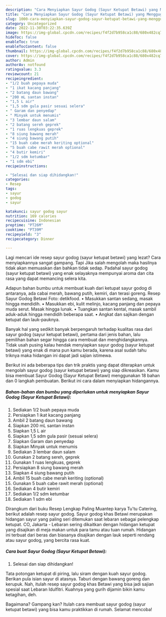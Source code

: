 ```yaml
---
description: "Cara Menyiapkan Sayur Godog (Sayur Ketupat Betawi) yang Menggugah Selera, Buat Buka Puasa}"
title: "Cara Menyiapkan Sayur Godog (Sayur Ketupat Betawi) yang Menggugah Selera, Buat Buka Puasa}"
slug: 1000-cara-menyiapkan-sayur-godog-sayur-ketupat-betawi-yang-menggugah-selera-buat-buka-puasa
category: Uncategorized
date: 2022-11-30T03:22:35.639Z
image: https://img-global.cpcdn.com/recipes/f4f2d7b958ca1c88/680x482cq70/sayur-godog-sayur-ketupat-betawi-foto-resep-utama.jpg
hideToc: false
enableToc: true
enableTocContent: false
thumbnail: https://img-global.cpcdn.com/recipes/f4f2d7b958ca1c88/680x482cq70/sayur-godog-sayur-ketupat-betawi-foto-resep-utama.jpg
cover: https://img-global.cpcdn.com/recipes/f4f2d7b958ca1c88/680x482cq70/sayur-godog-sayur-ketupat-betawi-foto-resep-utama.jpg
author: Admin
authorAv: notfound
ratingvalue: 3.3
reviewcount: 21
recipeingredient:
- "1/2 buah pepaya muda"
- "1 ikat kacang panjang"
- "2 batang daun bawang"
- "200 mL santan instan"
- "1,5 L air"
- "1,5 sdm gula pasir sesuai selera"
- " Garam dan penyedap"
- " Minyak untuk menumis"
- "3 lembar daun salam"
- "2 batang sereh geprek"
- "1 ruas lengkuas geprek"
- "8 siung bawang merah"
- "4 siung bawang putih"
- "15 buah cabe merah keriting optional"
- "5 buah cabe rawit merah optional"
- "4 butir kemiri"
- "1/2 sdm ketumbar"
- "1 sdm ebi"
recipeinstructions:

- "Selesai dan siap dihidangkan!"
categories:
- Resep
tags:
- sayur
- godog
- sayur

katakunci: sayur godog sayur 
nutrition: 169 calories
recipecuisine: Indonesian
preptime: "PT26M"
cooktime: "PT39M"
recipeyield: "3"
recipecategory: Dinner

---
```



Lagi mencari ide resep sayur godog (sayur ketupat betawi) yang lezat? Cara menyiapkannya sangat gampang. Tapi Jika salah mengolah maka hasilnya tidak akan memuaskan dan bahkan tidak sedap. Padahal sayur godog (sayur ketupat betawi) yang enak selayaknya mempunyai aroma dan cita rasa yang dapat memancing selera kita.


Adapun bahan bumbu untuk membuat kuah dari ketupat sayur godog di antaranya, ada cabai merah, bawang putih, kemiri, dan terasi goreng. Resep Sayur Godog Betawi Foto: detikfood. • Masukkan santan sedang, masak hingga mendidih. • Masukkan ebi, kulit melinjo, kacang panjang dan pepaya muda serut. Masak hingga lunak. • Tuangkan santan kental, masak sambil aduk-aduk hingga mendidih beberapa saat. • Angkat dan sajikan dengan ketupat dan lauk-pauknya.

Banyak hal yang sedikit banyak berpengaruh terhadap kualitas rasa dari sayur godog (sayur ketupat betawi), pertama dari jenis bahan, lalu pemilihan bahan segar hingga cara membuat dan menghidangkannya. Tidak usah pusing kalau hendak menyiapkan sayur godog (sayur ketupat betawi) yang enak di mana pun kamu berada, karena asal sudah tahu triknya maka hidangan ini dapat jadi sajian istimewa.


Berikut ini ada beberapa tips dan trik praktis yang dapat diterapkan untuk mengolah sayur godog (sayur ketupat betawi) yang siap dikreasikan. Kamu bisa membuat Sayur Godog (Sayur Ketupat Betawi) menggunakan 18 bahan dan 0 langkah pembuatan. Berikut ini cara dalam menyiapkan hidangannya.

<!--inarticleads1-->

##### Bahan-bahan dan bumbu yang diperlukan untuk menyiapkan Sayur Godog (Sayur Ketupat Betawi):

1. Sediakan 1/2 buah pepaya muda
1. Persiapkan 1 ikat kacang panjang
1. Ambil 2 batang daun bawang
1. Siapkan 200 mL santan instan
1. Siapkan 1,5 L air
1. Siapkan 1,5 sdm gula pasir (sesuai selera)
1. Siapkan  Garam dan penyedap
1. Siapkan  Minyak untuk menumis
1. Sediakan 3 lembar daun salam
1. Gunakan 2 batang sereh, geprek
1. Gunakan 1 ruas lengkuas, geprek
1. Persiapkan 8 siung bawang merah
1. Siapkan 4 siung bawang putih
1. Ambil 15 buah cabe merah keriting (optional)
1. Gunakan 5 buah cabe rawit merah (optional)
1. Sediakan 4 butir kemiri
1. Sediakan 1/2 sdm ketumbar
1. Sediakan 1 sdm ebi


Dirangkum dari buku Resep Lengkap Paling Muantep karya Tu&#39;tu Catering, berikut adalah resep sayur godog. Sayur godog khas Betawi merupakan hidangan sayur yang paling seri ditemukan saat lebaran sebagai pelengkap ketupat. CO, Jakarta - Lebaran sering dikaitkan dengan hidangan ketupat yang disajikan di meja makan untuk para tamu atau tuan rumah. Hidangan ini terbuat dari beras dan biasanya disajikan dengan lauk seperti rendang atau sayur godog, yang bercita rasa kuat. 

<!--inarticleads2-->

##### Cara buat Sayur Godog (Sayur Ketupat Betawi):


1. Selesai dan siap dihidangkan!

Tata potongan ketupat di piring, lalu siram dengan kuah sayur godog. Berikan pula isian sayur di atasnya. Taburi dengan bawang goreng dan kerupuk. Nah, itulah resep sayur godog khas Betawi yang bisa jadi sajian spesial saat Lebaran Idulfitri. Kuahnya yang gurih dijamin bikin kamu ketagihan, deh. 

Bagaimana? Gampang kan? Itulah cara membuat sayur godog (sayur ketupat betawi) yang bisa kamu praktikkan di rumah. Selamat mencoba!
